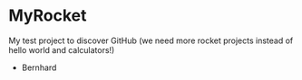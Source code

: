 # MyRocket
My test project to discover GitHub
(we need more rocket projects instead of hello world and calculators!)

- Bernhard
